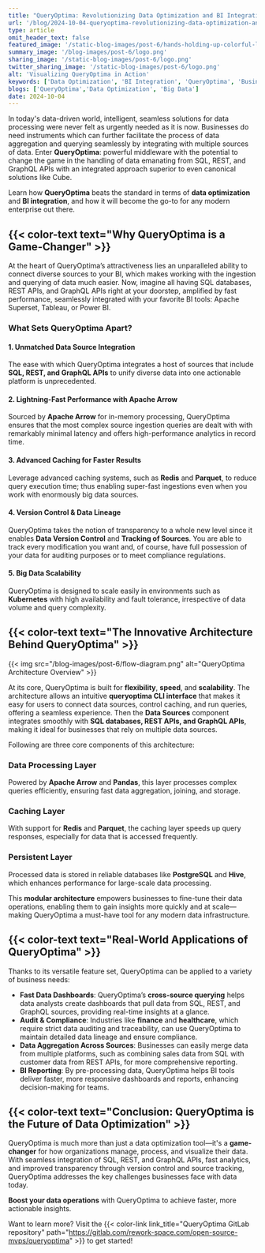 ```yaml
---
title: "QueryOptima: Revolutionizing Data Optimization and BI Integration"
url: '/blog/2024-10-04-queryoptima-revolutionizing-data-optimization-and-bi-integration'
type: article
omit_header_text: false
featured_image: '/static-blog-images/post-6/hands-holding-up-colorful-letters-forming-word-data.webp'
summary_image: '/blog-images/post-6/logo.png'
sharing_image: '/static-blog-images/post-6/logo.png'
twitter_sharing_image: '/static-blog-images/post-6/logo.png'
alt: 'Visualizing QueryOptima in Action'
keywords: ['Data Optimization', 'BI Integration', 'QueryOptima', 'Business Intelligence', 'Data Aggregation', 'Cross-Source Queries', 'Apache Arrow']
blogs: ['QueryOptima','Data Optimization', 'Big Data']
date: 2024-10-04
---
```


In today's data-driven world, intelligent, seamless solutions for data processing were never felt as urgently needed as it is now. Businesses do need instruments which can further facilitate the process of data aggregation and querying seamlessly by integrating with multiple sources of data. Enter **QueryOptima**: powerful middleware with the potential to change the game in the handling of data emanating from SQL, REST, and GraphQL APIs with an integrated approach superior to even canonical solutions like Cube.

Learn how **QueryOptima** beats the standard in terms of **data optimization** and **BI integration**, and how it will become the go-to for any modern enterprise out there.

## {{< color-text text="Why QueryOptima is a Game-Changer" >}}

At the heart of QueryOptima’s attractiveness lies an unparalleled ability to connect diverse sources to your BI, 
which makes working with the ingestion and querying of data much easier. 
Now, imagine all having SQL databases, REST APIs, and GraphQL APIs right at your doorstep, amplified by fast performance, 
seamlessly integrated with your favorite BI tools: Apache Superset, Tableau, or Power BI.

### **What Sets QueryOptima Apart?**

#### 1. **Unmatched Data Source Integration**
The ease with which QueryOptima integrates a host of sources that include **SQL, REST, and GraphQL APIs** to unify diverse data into one actionable platform is unprecedented.

#### 2. **Lightning-Fast Performance with Apache Arrow**
Sourced by **Apache Arrow** for in-memory processing, QueryOptima ensures that the most complex source ingestion queries are dealt with with remarkably minimal latency and offers high-performance analytics in record time.

#### 3. **Advanced Caching for Faster Results**
Leverage advanced caching systems, such as **Redis** and **Parquet**, to reduce query execution time; thus enabling super-fast ingestions even when you work with enormously big data sources.

#### 4. **Version Control & Data Lineage**
QueryOptima takes the notion of transparency to a whole new level since it enables **Data Version Control** and **Tracking of Sources**. You are able to track every modification you want and, of course, have full possession of your data for auditing purposes or to meet compliance regulations.

#### 5. **Big Data Scalability**
QueryOptima is designed to scale easily in environments such as **Kubernetes** with high availability and fault tolerance, irrespective of data volume and query complexity.

## {{< color-text text="The Innovative Architecture Behind QueryOptima" >}}

{{< img src="/blog-images/post-6/flow-diagram.png" alt="QueryOptima Architecture Overview" >}}

At its core, QueryOptima is built for **flexibility**, **speed**, and **scalability**. The architecture allows an intuitive **queryoptima CLI interface** that makes it easy for users to connect data sources, control caching, and run queries, offering a seamless experience. Then the **Data Sources** component integrates smoothly with **SQL databases, REST APIs, and GraphQL APIs**, making it ideal for businesses that rely on multiple data sources.

Following are three core components of this architecture:
### Data Processing Layer
 
Powered by **Apache Arrow** and **Pandas**, this layer processes complex queries efficiently, ensuring fast data aggregation, joining, and storage.

### Caching Layer

With support for **Redis** and **Parquet**, the caching layer speeds up query responses, especially for data that is accessed frequently.
### Persistent Layer

Processed data is stored in reliable databases like **PostgreSQL** and **Hive**, which enhances performance for large-scale data processing.


This **modular architecture** empowers businesses to fine-tune their data operations, enabling them to gain insights more quickly and at scale—making QueryOptima a must-have tool for any modern data infrastructure.

## {{< color-text text="Real-World Applications of QueryOptima" >}}

Thanks to its versatile feature set, QueryOptima can be applied to a variety of business needs:

- **Fast Data Dashboards**: QueryOptima’s **cross-source querying** helps data analysts create dashboards that pull data from SQL, REST, and GraphQL sources, providing real-time insights at a glance.
- **Audit & Compliance**: Industries like **finance** and **healthcare**, which require strict data auditing and traceability, can use QueryOptima to maintain detailed data lineage and ensure compliance.
- **Data Aggregation Across Sources**: Businesses can easily merge data from multiple platforms, such as combining sales data from SQL with customer data from REST APIs, for more comprehensive reporting.
- **BI Reporting**: By pre-processing data, QueryOptima helps BI tools deliver faster, more responsive dashboards and reports, enhancing decision-making for teams.

## {{< color-text text="Conclusion: QueryOptima is the Future of Data Optimization" >}}

QueryOptima is much more than just a data optimization tool—it's a **game-changer** for how organizations manage, process, and visualize their data. With seamless integration of SQL, REST, and GraphQL APIs, fast analytics, and improved transparency through version control and source tracking, QueryOptima addresses the key challenges businesses face with data today.

**Boost your data operations** with QueryOptima to achieve faster, more actionable insights.

Want to learn more? Visit the {{< color-link link_title="QueryOptima GitLab repository" path="https://gitlab.com/rework-space.com/open-source-mvps/queryoptima" >}} to get started!

